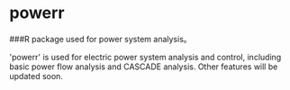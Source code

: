 powerr
======

###R package used for power system analysis。

'powerr' is used for electric power system analysis and control, including basic power flow analysis and CASCADE analysis. Other features will be updated soon.
